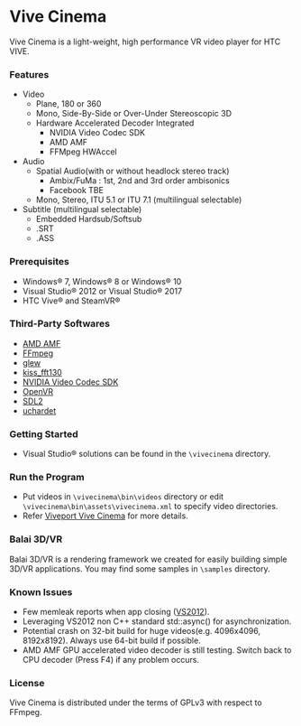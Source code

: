 # Vive Cinema

Vive Cinema is a light-weight, high performance VR video player for HTC VIVE.

### Features
* Video
	* Plane, 180 or 360
	* Mono, Side-By-Side or Over-Under Stereoscopic 3D
	* Hardware Accelerated Decoder Integrated
		* NVIDIA Video Codec SDK
		* AMD AMF
		* FFMpeg HWAccel
* Audio
	* Spatial Audio(with or without headlock stereo track)
		* Ambix/FuMa : 1st, 2nd and 3rd order ambisonics
		* Facebook TBE
	* Mono, Stereo, ITU 5.1 or ITU 7.1 (multilingual selectable)
* Subtitle (multilingual selectable)
	* Embedded Hardsub/Softsub
	* .SRT
	* .ASS
    
### Prerequisites
* Windows&reg; 7, Windows&reg; 8 or Windows&reg; 10
* Visual Studio&reg; 2012 or Visual Studio&reg; 2017
* HTC Vive&reg; and SteamVR&reg;

### Third-Party Softwares
* [AMD AMF](https://github.com/GPUOpen-LibrariesAndSDKs/AMF)
* [FFmpeg](https://github.com/FFmpeg/FFmpeg)
* [glew](http://glew.sourceforge.net/)
* [kiss_fft130](https://sourceforge.net/projects/kissfft/)
* [NVIDIA Video Codec SDK](https://developer.nvidia.com/nvidia-video-codec-sdk)
* [OpenVR](https://github.com/ValveSoftware/openvr/releases/tag/v1.0.2)
* [SDL2](https://www.libsdl.org/) 
* [uchardet](https://github.com/BYVoid/uchardet)

### Getting Started
* Visual Studio&reg; solutions can be found in the `\vivecinema` directory.

### Run the Program
* Put videos in `\vivecinema\bin\videos` directory or edit `\vivecinema\bin\assets\vivecinema.xml` to specify video directories.
* Refer [Viveport Vive Cinema](https://www.viveport.com/apps/ed3adb70-9390-4ca3-863a-26b5fd08b8d7) for more details.

### Balai 3D/VR
Balai 3D/VR is a rendering framework we created for easily building simple 3D/VR applications. You may find some samples in `\samples` directory.

### Known Issues
* Few memleak reports when app closing ([VS2012](https://connect.microsoft.com/VisualStudio/feedback/details/757212)).
* Leveraging VS2012 non C++ standard std::async() for asynchronization.
* Potential crash on 32-bit build for huge videos(e.g. 4096x4096, 8192x8192). Always use 64-bit build if possible.
* AMD AMF GPU accelerated video decoder is still testing. Switch back to CPU decoder (Press F4) if any problem occurs.

### License
Vive Cinema is distributed under the terms of GPLv3 with respect to FFmpeg.

